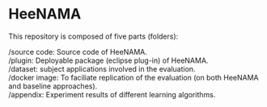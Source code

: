 # HeeNAMA

This repository is composed of five parts (folders): 

/source code: Source code of HeeNAMA.  
/plugin: Deployable package (eclipse plug-in)  of  HeeNAMA.  
/dataset: subject applications involved in the evaluation.  
/docker image: To faciliate replication of the evaluation (on both HeeNAMA and baseline approaches).  
/appendix: Experiment results of different learning algorithms.
